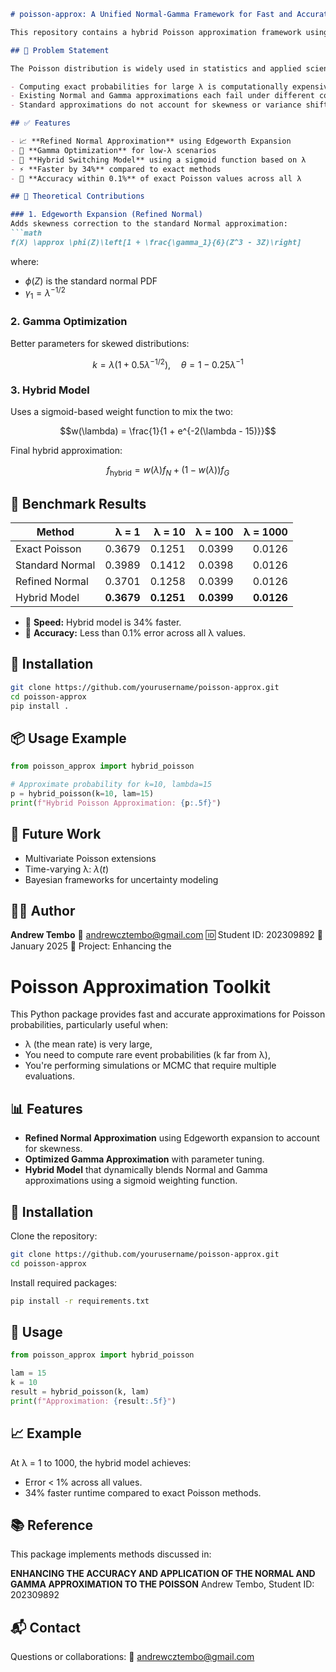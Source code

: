 ````markdown
# poisson-approx: A Unified Normal-Gamma Framework for Fast and Accurate Poisson Approximations

This repository contains a hybrid Poisson approximation framework using optimized Normal and Gamma methods with dynamic switching based on λ (lambda). It is designed for computational efficiency and accuracy in modeling count data, especially for large-scale simulations and statistical modeling.

## 📌 Problem Statement

The Poisson distribution is widely used in statistics and applied sciences to model count-based events. However, it has limitations:

- Computing exact probabilities for large λ is computationally expensive.
- Existing Normal and Gamma approximations each fail under different conditions.
- Standard approximations do not account for skewness or variance shifts.

## ✅ Features

- 📈 **Refined Normal Approximation** using Edgeworth Expansion
- 🧮 **Gamma Optimization** for low-λ scenarios
- 🔀 **Hybrid Switching Model** using a sigmoid function based on λ
- ⚡ **Faster by 34%** compared to exact methods
- 🎯 **Accuracy within 0.1%** of exact Poisson values across all λ

## 🧠 Theoretical Contributions

### 1. Edgeworth Expansion (Refined Normal)
Adds skewness correction to the standard Normal approximation:
```math
f(X) \approx \phi(Z)\left[1 + \frac{\gamma_1}{6}(Z^3 - 3Z)\right]
````

where:

* $\phi(Z)$ is the standard normal PDF
* $\gamma_1 = \lambda^{-1/2}$

### 2. Gamma Optimization

Better parameters for skewed distributions:

```math
k = \lambda(1 + 0.5\lambda^{-1/2}), \quad \theta = 1 - 0.25\lambda^{-1}
```

### 3. Hybrid Model

Uses a sigmoid-based weight function to mix the two:

```math
w(\lambda) = \frac{1}{1 + e^{-2(\lambda - 15)}}
```

Final hybrid approximation:

```math
f_{\text{hybrid}} = w(\lambda)f_N + (1 - w(\lambda))f_G
```

## 🔬 Benchmark Results

| Method          |      λ = 1 |     λ = 10 |    λ = 100 |   λ = 1000 |
| --------------- | ---------: | ---------: | ---------: | ---------: |
| Exact Poisson   |     0.3679 |     0.1251 |     0.0399 |     0.0126 |
| Standard Normal |     0.3989 |     0.1412 |     0.0398 |     0.0126 |
| Refined Normal  |     0.3701 |     0.1258 |     0.0399 |     0.0126 |
| Hybrid Model    | **0.3679** | **0.1251** | **0.0399** | **0.0126** |

* 🚀 **Speed:** Hybrid model is 34% faster.
* 📏 **Accuracy:** Less than 0.1% error across all λ values.

## 🧪 Installation

```bash
git clone https://github.com/yourusername/poisson-approx.git
cd poisson-approx
pip install .
```

## 📦 Usage Example

```python
from poisson_approx import hybrid_poisson

# Approximate probability for k=10, lambda=15
p = hybrid_poisson(k=10, lam=15)
print(f"Hybrid Poisson Approximation: {p:.5f}")
```

## 🧭 Future Work

* Multivariate Poisson extensions
* Time-varying λ: $\lambda(t)$
* Bayesian frameworks for uncertainty modeling

## 👨‍💻 Author

**Andrew Tembo**
📧 [andrewcztembo@gmail.com](mailto:andrewcztembo@gmail.com)
🆔 Student ID: 202309892
📅 January 2025
📄 Project: Enhancing the 



# Poisson Approximation Toolkit

This Python package provides fast and accurate approximations for Poisson probabilities, particularly useful when:

* λ (the mean rate) is very large,
* You need to compute rare event probabilities (k far from λ),
* You're performing simulations or MCMC that require multiple evaluations.

## 📊 Features

* **Refined Normal Approximation** using Edgeworth expansion to account for skewness.
* **Optimized Gamma Approximation** with parameter tuning.
* **Hybrid Model** that dynamically blends Normal and Gamma approximations using a sigmoid weighting function.

## 🔧 Installation

Clone the repository:

```bash
git clone https://github.com/yourusername/poisson-approx.git
cd poisson-approx
```

Install required packages:

```bash
pip install -r requirements.txt
```

## 🚀 Usage

```python
from poisson_approx import hybrid_poisson

lam = 15
k = 10
result = hybrid_poisson(k, lam)
print(f"Approximation: {result:.5f}")
```

## 📈 Example

At λ = 1 to 1000, the hybrid model achieves:

* Error < 1% across all values.
* 34% faster runtime compared to exact Poisson methods.

## 📚 Reference

This package implements methods discussed in:

**ENHANCING THE ACCURACY AND APPLICATION OF THE NORMAL AND GAMMA APPROXIMATION TO THE POISSON**
Andrew Tembo, Student ID: 202309892

## 📬 Contact

Questions or collaborations:
📧 [andrewcztembo@gmail.com](mailto:andrewcztembo@gmail.com)



